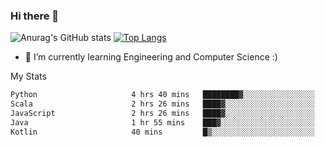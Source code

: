 ### Hi there 👋

![Anurag's GitHub stats](https://github-readme-stats.vercel.app/api?username=MatteoIorio11&show_icons=true&theme=dark) 
[![Top Langs](https://github-readme-stats.vercel.app/api/top-langs/?username=MatteoIorio11&theme=dark)](https://github.com/MatteoIorio11/github-readme-stats)

- 🌱 I’m currently learning Engineering and Computer Science :)

<!--
**MatteoIorio11/MatteoIorio11** is a ✨ _special_ ✨ repository because its `README.md` (this file) appears on your GitHub profile.

Here are some ideas to get you started:

- 🔭 I’m currently working on ...
- 🌱 I’m currently learning ...
- 👯 I’m looking to collaborate on ...
- 🤔 I’m looking for help with ...
- 💬 Ask me about ...
- 📫 How to reach me: ...
- 😄 Pronouns: ...
- ⚡ Fun fact: ...
-->
My Stats
<!--START_SECTION:waka-->

```txt
Python                     4 hrs 40 mins   ████████▓░░░░░░░░░░░░░░░░   35.33 %
Scala                      2 hrs 26 mins   ████▓░░░░░░░░░░░░░░░░░░░░   18.48 %
JavaScript                 2 hrs 26 mins   ████▓░░░░░░░░░░░░░░░░░░░░   18.42 %
Java                       1 hr 55 mins    ███▓░░░░░░░░░░░░░░░░░░░░░   14.59 %
Kotlin                     40 mins         █▒░░░░░░░░░░░░░░░░░░░░░░░   05.06 %
```

<!--END_SECTION:waka-->
